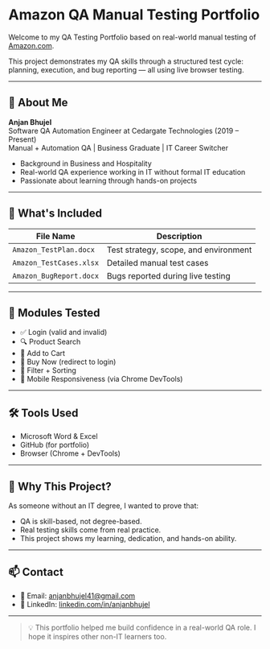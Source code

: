
# Amazon QA Manual Testing Portfolio

Welcome to my QA Testing Portfolio based on real-world manual testing of [Amazon.com](https://www.amazon.com).

This project demonstrates my QA skills through a structured test cycle: planning, execution, and bug reporting — all using live browser testing.

---

## 👤 About Me
**Anjan Bhujel**  
Software QA Automation Engineer at Cedargate Technologies (2019 – Present)  
Manual + Automation QA | Business Graduate | IT Career Switcher  
- Background in Business and Hospitality  
- Real-world QA experience working in IT without formal IT education  
- Passionate about learning through hands-on projects

---

## 📁 What's Included

| File Name               | Description                              |
|------------------------|------------------------------------------|
| `Amazon_TestPlan.docx` | Test strategy, scope, and environment     |
| `Amazon_TestCases.xlsx`| Detailed manual test cases                |
| `Amazon_BugReport.docx`| Bugs reported during live testing         |

---

## 🧪 Modules Tested

- ✅ Login (valid and invalid)
- 🔍 Product Search
- 🛒 Add to Cart
- 🧾 Buy Now (redirect to login)
- 🎯 Filter + Sorting
- 📱 Mobile Responsiveness (via Chrome DevTools)

---

## 🛠️ Tools Used

- Microsoft Word & Excel
- GitHub (for portfolio)
- Browser (Chrome + DevTools)

---

## 📢 Why This Project?

As someone without an IT degree, I wanted to prove that:
- QA is skill-based, not degree-based.
- Real testing skills come from real practice.
- This project shows my learning, dedication, and hands-on ability.

---

## 📫 Contact

- 📧 Email: anjanbhujel41@gmail.com
- 🔗 LinkedIn: [linkedin.com/in/anjanbhujel](https://linkedin.com/in/anjanbhujel)

---

> 💡 This portfolio helped me build confidence in a real-world QA role. I hope it inspires other non-IT learners too.
